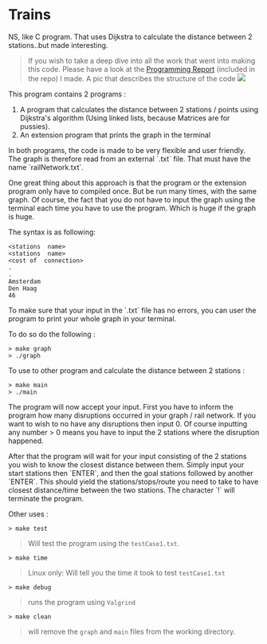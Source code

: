 # Trains
NS, like C program. That uses Dijkstra to calculate the distance between 2 stations..but made interesting.

> If you wish to take a deep dive into all the work that went into making this code. Please have a look at the [Programming Report](programming_report.pdf) (included in the repo) I made.
A pic that describes the structure of the code ![](graph.png)


<p>
This program contains 2 programs :

1. A program that calculates the distance between 2 stations / points using Dijkstra's algorithm (Using linked lists, because Matrices are for pussies).
2. An extension program that prints the graph in the terminal

</p>

<p>
In both programs, the code is made to be very flexible and user friendly.
The graph is therefore read from an external `.txt` file. That must have the name `railNetwork.txt`.
<p>
One great thing about this approach is that the program or the extension program only have to compiled once. But be run many times, with the same graph. Of course, the fact that you do not have to input the graph using the terminal each time you have to use the program. Which is huge if the graph is huge.
<p> The syntax is as following:

    <stations  name>
    <stations  name>
    <cost of  connection>
    .
    .
    Amsterdam
    Den Haag
    46
</p>

<p> To make sure that your input in the `.txt` file has no errors, you can user the program to print your whole graph in your terminal.
<p> To do so do the following :
    
    > make graph
    > ./graph

<p> To use to other program and calculate the distance between 2 stations :

    > make main
    > ./main

<p> The program will now accept your input. First you have to inform the program how many disruptions occurred in your graph / rail network. If you want to wish to no have any disruptions then input 0. Of course inputting
any number > 0 means you have to input the 2 stations where the disruption
happened.
<p>
After that the program will wait for your input consisting of the 2 stations
you wish to know the closest distance between them. Simply input your start
stations then `ENTER`, and then the goal stations followed by another `ENTER`.
This should yield the stations/stops/route you need to take to have closest distance/time between the two stations. The character `!` will terminate the program.

Other uses :

    > make test

> Will test the program using the `testCase1.txt`.

    > make time

> Linux only: Will tell you the time it took to test `testCase1.txt`

    > make debug

> runs the program using `Valgrind`

    > make clean

> will remove the `graph` and `main` files from the working directory.